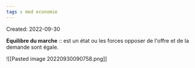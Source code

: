 ```yaml
---
tags : mod economie
---
```

Created: 2022-09-30

**Equilibre du marche** :: est un état ou les forces opposer de l'offre et de la demande sont égale.
<!--SR:!2023-01-30,14,230-->

![[Pasted image 20220930090758.png]]